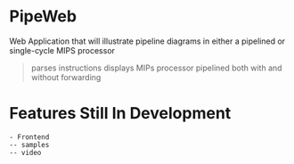 # PipeWeb
Web Application that will illustrate pipeline diagrams in either a pipelined or single-cycle MIPS processor

> parses instructions
> displays MIPs processor pipelined both with and without forwarding

 
<!--<a href="http://htmlpreview.github.io/?https://github.com/bentheredonethat/PipeWeb/blob/master/index.html">See The App Here</a>-->




# Features Still In Development

	- Frontend
	-- samples
	-- video 
